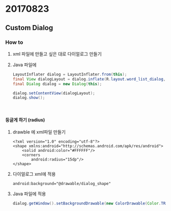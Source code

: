 # 20170823

## Custom Dialog

### How to

1. xml 파일에 만들고 싶은 대로 다이얼로그 만들기

2. Java 파일에

   ```java
   LayoutInflater dialog = LayoutInflater.from(this);
   final View dialogLayout = dialog.inflate(R.layout.word_list_dialog,null);
   final Dialog dialog = new Dialog(this);

   dialog.setContentView(dialogLayout);
   dialog.show();
   ```

   ​

#### 둥글게 하기 (radius)

1. drawble 에 xml파일 만들기

   ```xml-dtd
   <?xml version="1.0" encoding="utf-8"?>
   <shape xmlns:android="http://schemas.android.com/apk/res/android">
       <solid android:color="#FFFFFF"/>
       <corners
           android:radius="15dp"/>
   </shape>
   ```

2. 다이얼로그 xml에 적용

   ```xml-dtd
   android:background="@drawable/dialog_shape"
   ```

3. Java 파일에 적용

   ```java
   dialog.getWindow().setBackgroundDrawable(new ColorDrawable(Color.TRANSPARENT));
   ```

